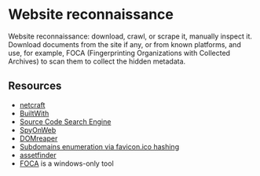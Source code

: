 # Website reconnaissance

Website reconnaissance: download, crawl, or scrape it, manually inspect it. Download documents from the site if any, 
or from known platforms, and use, for example, FOCA (Fingerprinting Organizations with Collected Archives) to scan 
them to collect the hidden metadata.

## Resources

* [netcraft](https://www.netcraft.com/)
* [BuiltWith](https://builtwith.com/)
* [Source Code Search Engine](https://publicwww.com/)
* [SpyOnWeb](https://spyonweb.com/)
* [DOMreaper](http://domreaper.com/)
* [Subdomains enumeration via favicon.ico hashing](https://github.com/m4ll0k/BBTz/blob/master/favihash.py)
* [assetfinder](https://github.com/tomnomnom/assetfinder)
* [FOCA](https://github.com/ElevenPaths/FOCA) is a windows-only tool